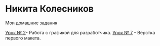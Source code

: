 

# Никита Колесников
Мои домашние задания

[Урок № 2](https://github.com/Neecsman/neecsman.github.io/tree/master/Lesson_2 "")- Работа с графикой для разработчика.
[Урок № 7](neecsman.github.io/Lesson_7/src "") - Верстка первого макета. 
